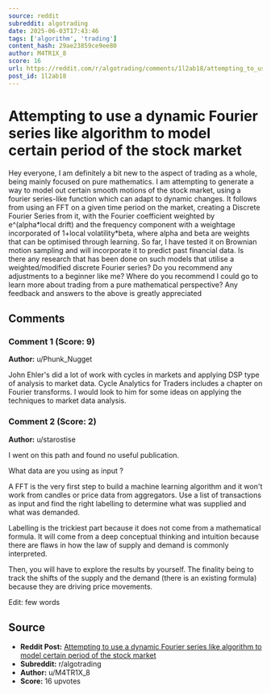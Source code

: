 ```yaml
---
source: reddit
subreddit: algotrading
date: 2025-06-03T17:43:46
tags: ['algorithm', 'trading']
content_hash: 29ae23859ce9ee80
author: M4TR1X_8
score: 16
url: https://reddit.com/r/algotrading/comments/1l2ab18/attempting_to_use_a_dynamic_fourier_series_like/
post_id: 1l2ab18
---
```


# Attempting to use a dynamic Fourier series like algorithm to model certain period of the stock market

Hey everyone, I am definitely a bit new to the aspect of trading as a whole, being mainly focused on pure mathematics. I am attempting to generate a way to model out certain smooth motions of the stock market, using a fourier series-like function which can adapt to dynamic changes.
It follows from using an FFT on a given time period on the market, creating a Discrete Fourier Series from it, with the Fourier coefficient weighted by e\^(alpha\*local drift) and the frequency component with a weightage incorporated of 1+local volatility\*beta, where alpha and beta are weights that can be optimised through learning. So far, I have tested it on Brownian motion sampling and will incorporate it to predict past financial data.
Is there any research that has been done on such models that utilise a weighted/modified discrete Fourier series? Do you recommend any adjustments to a beginner like me?
Where do you recommend I could go to learn more about trading from a pure mathematical perspective?
Any feedback and answers to the above is greatly appreciated


## Comments

### Comment 1 (Score: 9)

**Author:** u/Phunk_Nugget

John Ehler's did a lot of work with cycles in markets and applying DSP type of analysis to market data.  Cycle Analytics for Traders includes a chapter on Fourier transforms.  I would look to him for some ideas on applying the techniques to market data analysis.

### Comment 2 (Score: 2)

**Author:** u/starostise

I went on this path and found no useful publication.

What data are you using as input ?

A FFT is the very first step to build a machine learning algorithm and it won't work from candles or price data from aggregators. Use a list of transactions as input and find the right labelling to determine what was supplied and what was demanded.

Labelling is the trickiest part because it does not come from a mathematical formula. It will come from a deep conceptual thinking and intuition because there are flaws in how the law of supply and demand is commonly interpreted.

Then, you will have to explore the results by yourself. The finality being to track the shifts of the supply and the demand (there is an existing formula) because they are driving price movements.

Edit: few words

## Source

- **Reddit Post:** [Attempting to use a dynamic Fourier series like algorithm to model certain period of the stock market](https://reddit.com/r/algotrading/comments/1l2ab18/attempting_to_use_a_dynamic_fourier_series_like/)
- **Subreddit:** r/algotrading
- **Author:** u/M4TR1X_8
- **Score:** 16 upvotes
